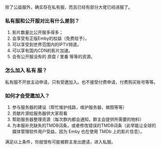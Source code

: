 除了公益服外，确实存在私有服，而且已经有部分大佬已经进服了。

### 私有服和公开服对比有什么差别？

1. 影片数量比公开服多得多；
2. 会享受有正版Emby的权益（免费给予）。
3. 可以享受到世界范围内的IPTV频道。
4. 可以享有国内CDN的影片加速。
5. 会有公开服没有的 原盘 / 里番 等等的资源。

### 怎么加入 私有 服？

私有服不开放主动申请，只有受邀加入。也不接受付费申请，付费购买账号等等。

### 如何才会受邀加入？

1. 参与服务器的建设（帮忙维护线路，维护服务器，做图等等）
2. 贡献片源给服务器供大家观看
3. 帮助服务器整理资源（每次群内都会通知，群主会提供所需要的物料）
4. 为本服补充缺失的TMDB词条，或者修改错误的TMDB词条（此举能让全球的媒体管理软件用户受益，因为 Emby 也在使用 TMDb 上的影片信息）。

满足以上条件，你就很有可能被群主发出邀请，进入私服。